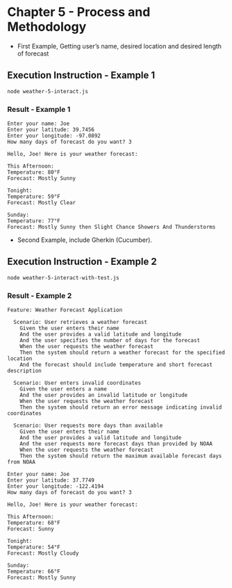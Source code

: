 # Chapter 5 - Process and Methodology

- First Example, Getting user’s name, desired location and desired length of forecast 
  
## Execution Instruction - Example 1 
``` sh
node weather-5-interact.js
```

### Result - Example 1
```
Enter your name: Joe
Enter your latitude: 39.7456
Enter your longitude: -97.0892
How many days of forecast do you want? 3

Hello, Joe! Here is your weather forecast:

This Afternoon:
Temperature: 80°F
Forecast: Mostly Sunny

Tonight:
Temperature: 59°F
Forecast: Mostly Clear

Sunday:
Temperature: 77°F
Forecast: Mostly Sunny then Slight Chance Showers And Thunderstorms
```

- Second Example, include Gherkin (Cucumber).
## Execution Instruction - Example 2
``` sh
node weather-5-interact-with-test.js 
```

### Result - Example 2
```
Feature: Weather Forecast Application

  Scenario: User retrieves a weather forecast
    Given the user enters their name
    And the user provides a valid latitude and longitude
    And the user specifies the number of days for the forecast
    When the user requests the weather forecast
    Then the system should return a weather forecast for the specified location
    And the forecast should include temperature and short forecast description

  Scenario: User enters invalid coordinates
    Given the user enters a name
    And the user provides an invalid latitude or longitude
    When the user requests the weather forecast
    Then the system should return an error message indicating invalid coordinates

  Scenario: User requests more days than available
    Given the user enters their name
    And the user provides a valid latitude and longitude
    And the user requests more forecast days than provided by NOAA
    When the user requests the weather forecast
    Then the system should return the maximum available forecast days from NOAA

Enter your name: Joe
Enter your latitude: 37.7749
Enter your longitude: -122.4194
How many days of forecast do you want? 3

Hello, Joe! Here is your weather forecast:

This Afternoon:
Temperature: 68°F
Forecast: Sunny

Tonight:
Temperature: 54°F
Forecast: Mostly Cloudy

Sunday:
Temperature: 66°F
Forecast: Mostly Sunny
```